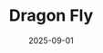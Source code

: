 ---
title: "Dragon Fly"
src: "/photos/dragonfly3.webp"
alt: "Libélula ibérica en temporada estival."
w: 2560
h: 1440
date: 2025-09-01
category: macro
tags: [libélula]
featured: true
---